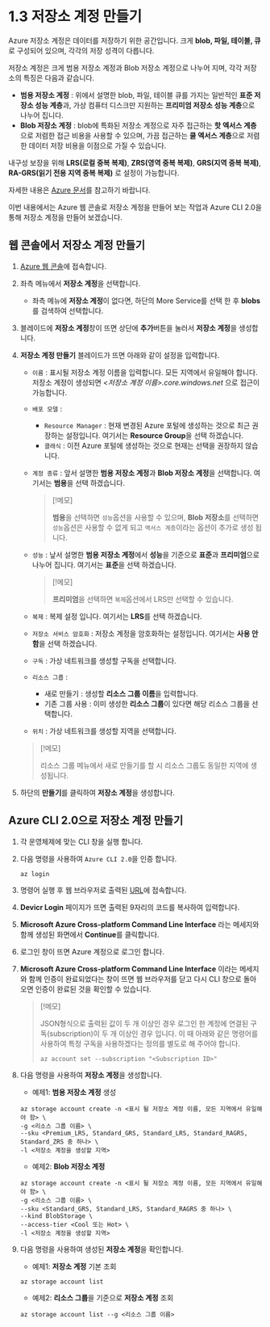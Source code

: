 # 1.3 저장소 계정 만들기
Azure 저장소 계정은 데이터를 저장하기 위한 공간입니다. 크게 **blob, 파일, 테이블, 큐**로 구성되어 있으며, 각각의 저장 성격이 다릅니다.

저장소 계정은 크게 범용 저장소 계정과 Blob 저장소 계정으로 나누어 지며, 각각 저장소의 특징은 다음과 같습니다.
- **범용 저장소 계정** : 위에서 설명한 blob, 파일, 테이블 큐를 가지는 일반적인 **표준 저장소 성능 계층**과, 가상 컴퓨터 디스크만 지원하는 **프리미엄 저장소 성능 계층**으로 나누어 집니다.
- **Blob 저장소 계정** : blob에 특화된 저장소 계정으로 자주 접근하는 **핫 엑서스 계층**으로 저렴한 접근 비용을 사용할 수 있으며, 가끔 접근하는 **쿨 엑서스 계층**으로 저렴한 데이터 저장 비용을 이점으로 가질 수 있습니다.

내구성 보장을 위해 **LRS(로컬 중복 복제)**, **ZRS(영역 중복 복제)**, **GRS(지역 중복 복제)**, **RA-GRS(읽기 전용 지역 중복 복제)** 로 설정이 가능합니다.

자세한 내용은 [Azure 문서](https://docs.microsoft.com/ko-kr/azure/storage/storage-introduction)를 참고하기 바랍니다.

이번 내용에서는 Azure 웹 콘솔로 저장소 계정을 만들어 보는 작업과 Azure CLI 2.0을 통해 저장소 계정을 만들어 보겠습니다.

## 웹 콘솔에서 저장소 계정 만들기
1. [Azure 웹 콘솔](https://portal.azure.com)에 접속합니다.

2. 좌측 메뉴에서 **저장소 계정**을 선택합니다.
    - 좌측 메뉴에 **저장소 계정**이 없다면, 하단의 More Service를 선택 한 후 **blobs**를 검색하여 선택합니다.

3. 블레이드에 **저장소 계정**창이 뜨면 상단에 **추가**버튼을 눌러서 **저장소 계정**을 생성합니다.

4. **저장소 계정 만들기** 블레이드가 뜨면 아래와 같이 설정을 입력합니다.
    - `이름` : 표시될 저장소 계정 이름을 입력합니다. 모든 지역에서 유일해야 합니다. 저장소 계정이 생성되면 *<저장소 계정 이름>.core.windows.net* 으로 접근이 가능합니다.
    - `배포 모델` : 
        - `Resource Manager` : 현재 변경된 Azure 포털에 생성하는 것으로 최근 권장하는 설정입니다. 여기서는 **Resource Group**을 선택 하겠습니다.
        - `클래식` : 이전 Azure 포털에 생성하는 것으로 현재는 선택을 권장하지 않습니다.
    - `계정 종류` : 앞서 설명한 **범용 저장소 계정**과 **Blob 저장소 계정**을 선택합니다. 여기서는 **범용**을 선택 하겠습니다.
    
        > [!메모]
        >
        > **범용**을 선택하면 `성능`옵션을 사용할 수 있으며, **Blob 저장소**를 선택하면 `성능`옵션은 사용할 수 없게 되고 `액서스 계층`이라는 옵션이 추가로 생성 됩니다.

    - `성능` : 낲서 설명한 **범용 저장소 계정**에서 **성능**을 기준으로 **표준**과 **프리미엄**으로 나누어 집니다. 여기서는 **표준**을 선택 하겠습니다.
    
        > [!메모]
        >
        > **프리미엄**을 선택하면 `복제`옵션에서 LRS만 선택할 수 있습니다.

    - `복제` : 복제 설정 입니다. 여기서는 **LRS**를 선택 하겠습니다.
    - `저장소 서비스 암호화` : 저장소 계정을 암호화하는 설정입니다. 여기서는 **사용 안 함**을 선택 하겠습니다.
    - `구독` : 가상 네트워크를 생성할 구독을 선택합니다.
    - `리소스 그룹` :
        - 새로 만들기 : 생성할 **리소스 그룹 이름**을 입력합니다.
        - 기존 그룹 사용 : 이미 생성한 **리소스 그룹**이 있다면 해당 리소스 그룹을 선택합니다.
    - `위치` : 가상 네트워크를 생성할 지역을 선택합니다. 
    > [!메모]
    >
    > 리소스 그룹 메뉴에서 새로 만들기를 할 시 리소스 그룹도 동일한 지역에 생성됩니다.

5. 하단의 **만들기**를 클릭하여 **저장소 계정**을 생성합니다.

## Azure CLI 2.0으로 저장소 계정 만들기
1. 각 운영체제에 맞는 CLI 창을 실행 합니다.

2. 다음 명령을 사용하여 `Azure CLI 2.0`을 인증 합니다.
    ```Azurecli
    az login
    ```

3. 명령어 실행 후 웹 브라우저로 출력된 [URL](https://aka.ms/devicelogin)에 접속합니다.

4. **Devicr Login** 페이지가 뜨면 출력된 9자리의 코드를 복사하여 입력합니다.

5. **Microsoft Azure Cross-platform Command Line Interface** 라는 메세지와 함께 생성된 화면에서 **Continue**를 클릭합니다.

6. 로그인 창이 뜨면 Azure 계정으로 로그인 합니다.

7. **Microsoft Azure Cross-platform Command Line Interface** 이라는 메세지와 함께 인증이 완료되었다는 창이 뜨면 웹 브라우저를 닫고 다시 CLI 창으로 돌아오면 인증이 완료된 것을 확인할 수 있습니다.
    > [!메모]
    >
    > JSON형식으로 출력된 값이 두 개 이상인 경우 로그인 한 계정에 연결된 구독(subscription)이 두 개 이상인 경우 입니다. 이 때 아래와 같은 명령어를 사용하여 특정 구독을 사용하겠다는 정의를 별도로 해 주어야 합니다.
    > ```Azurecli
    > az account set --subscription "<Subscription ID>"
    > ```

8. 다음 명령을 사용하여 **저장소 계정**을 생성합니다.
    - 예제1: **범용 저장소 계정** 생성
    ```Azurecli
    az storage account create -n <표시 될 저장소 계정 이름, 모든 지역에서 유일해야 함> \
    -g <리소스 그룹 이름> \
    --sku <Premium_LRS, Standard_GRS, Standard_LRS, Standard_RAGRS, Standard_ZRS 중 하나> \
    -l <저장소 계정을 생성할 지역>
    ```

    - 예제2: **Blob 저장소 계정**
    ```Azurecli
    az storage account create -n <표시 될 저장소 계정 이름, 모든 지역에서 유일해야 함> \
    -g <리소스 그룹 이름> \
    --sku <Standard_GRS, Standard_LRS, Standard_RAGRS 중 하나> \
    --kind BlobStorage \
    --access-tier <Cool 또는 Hot> \
    -l <저장소 계정을 생성할 지역>
    ```

9. 다음 명령을 사용하여 생성된 **저장소 계정**을 확인합니다.
    - 예제1: **저장소 계정** 기본 조회
    ```Azurecli
    az storage account list
    ```

    - 예제2: **리소스 그룹**을 기준으로 **저장소 계정** 조회
    ```Azurecli
    az storage account list --g <리소스 그룹 이름>
    ```
